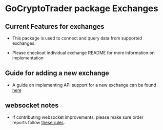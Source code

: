 # GoCryptoTrader package Exchanges

## Current Features for exchanges

+ This package is used to connect and query data from supported exchanges.

+ Please checkout individual exchange README for more information on
implementation

## Guide for adding a new exchange

+ A guide on implementing API support for a new exchange can be found [here](../docs/ADD_NEW_EXCHANGE.md)

## websocket notes

+ If contributing websocket improvements, please make sure order reports
follow [these rules](../docs/WS_ORDER_EVENTS.md).
